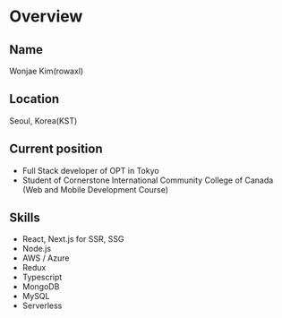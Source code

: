 # Overview

## Name
Wonjae Kim(rowaxl)

## Location
Seoul, Korea(KST)

## Current position
- Full Stack developer of OPT in Tokyo
- Student of Cornerstone International Community College of Canada (Web and Mobile Development Course)

## Skills
- React, Next.js for SSR, SSG
- Node.js
- AWS / Azure
- Redux
- Typescript
- MongoDB
- MySQL
- Serverless
